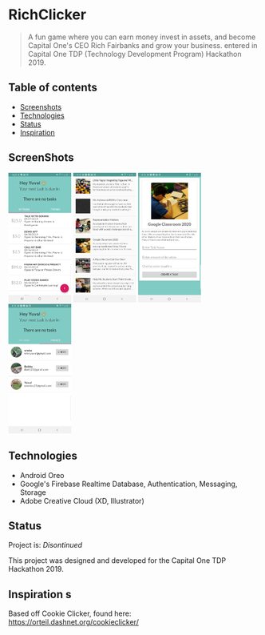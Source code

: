 # RichClicker

> A fun game where you can earn money invest in assets, and become Capital One's CEO Rich Fairbanks and grow your business. entered in Capital One TDP (Technology Development Program) Hackathon 2019.

## Table of contents
* [Screenshots](#screenshots)
* [Technologies](#technologies)
* [Status](#status)
* [Inspiration](#inspiration)


## ScreenShots
<img src="./one.jpg" width="25%" />
<img src="./two.jpg" width="25%" />
<img src="./three.jpg" width="25%" />
<img src="./four.jpg" width="25%" />


## Technologies
* Android Oreo
* Google's Firebase Realtime Database, Authentication, Messaging, Storage
* Adobe Creative Cloud (XD, Illustrator)

## Status
Project is: _Disontinued_

This project was designed and developed for the Capital One TDP Hackathon 2019.

## Inspiration s

Based off Cookie Clicker, found here: https://orteil.dashnet.org/cookieclicker/
